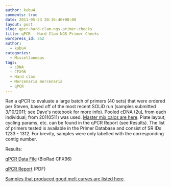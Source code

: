 ```yaml
---
author: kubu4
comments: true
date: 2011-05-23 20:16:40+00:00
layout: post
slug: qpcr-hard-clam-ngs-primer-checks
title: qPCR - Hard Clam NGS Primer Checks
wordpress_id: 352
author:
  - kubu4
categories:
  - Miscellaneous
tags:
  - cDNA
  - CFX96
  - Hard clam
  - Mercenaria mercenaria
  - qPCR
---
```


Ran a qPCR to evaluate a large batch of primers (40 sets) that were ordered per Steven, based off of the most recent SOLiD run (samples submitted 3/10/2011; see Dave's notebook for more info). Pooled cDNA (2uL from each individual; from 20110511) was used. [Master mix calcs are here](https://eagle.fish.washington.edu/Arabidopsis/Notebook%20Workup%20Files/20110523-01.jpg). Plate layout, cycling params, etc. can be found in the qPCR Report (see Results). The list of primers tested is available in the Primer Database and consist of SR IDs 1233 - 1312. For brevity, samples were only labelled with the corresponding contig number.

Results:

[qPCR Data File](https://eagle.fish.washington.edu/Arabidopsis/qPCR/CFX96/Roberts%20Lab_2011-05-23%2013-37-18_CC009827.pcrd) (BioRad CFX96)

[qPCR Report](https://eagle.fish.washington.edu/Arabidopsis/qPCR/CFX96/Roberts%20Lab_2011-05-23%2013-37-18_CC009827.pdf) (PDF)

[Samples that produced good melt curves are listed here](https://eagle.fish.washington.edu/Arabidopsis/Notebook%20Workup%20Files/20110523-02.jpg).
